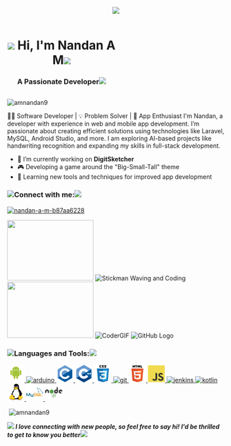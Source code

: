 <p align="center">
   <a href="https://github.com/amnandan9">
   <img src="https://readme-typing-svg.herokuapp.com?color=FF5733&center=true&lines=Welcome+to+my+GitHub!;I+am+a+Developer;Building+awesome+projects;Always+learning+new+things!" />
   </a>
</p>
<div style="display: flex; justify-content: space-between; align-items: center;">
  <div style="flex: 1; text-align: center;">
    <h1 align="center">
      <img src="https://emojis.slackmojis.com/emojis/images/1531849430/4246/blob-sunglasses.gif?1531849430" width="30"/>  Hi, I'm Nandan A M<img src="https://emojis.slackmojis.com/emojis/images/1531849430/4246/blob-sunglasses.gif?1531849430" width="30"/> 
    </h1>
    <h3 align="center">A Passionate Developer<img src="https://media.giphy.com/media/mGcNjsfWAjY5AEZNw6/giphy.gif" width="50"></h3>
  </div>
  <div style="flex: 1; text-align: right;">
  </div>
</div>


<p align="left"> <img src="https://komarev.com/ghpvc/?username=amnandan9&label=Profile%20views&color=0e75b6&style=flat" alt="amnandan9" /> </p>
👨‍💻 Software Developer | 💡 Problem Solver | 📱 App Enthusiast
I'm Nandan, a developer with experience in web and mobile app development. I’m passionate about creating efficient solutions using technologies like Laravel, MySQL, Android Studio, and more. I am exploring AI-based projects like handwriting recognition and expanding my skills in full-stack development.

- 🔭 I’m currently working on **DigitSketcher**
- 🎮 Developing a game around the "Big-Small-Tall" theme
- 🌱 Learning new tools and techniques for improved app development
<h3 align="left"><img src="https://media.giphy.com/media/mGcNjsfWAjY5AEZNw6/giphy.gif" width="50">Connect with me:<img src="https://media.giphy.com/media/VgCDAzcKvsR6OM0uWg/giphy.gif" width="50"></h3> 
<p align="left">
<a href="https://linkedin.com/in/nandan-a-m-b87aa6228" target="blank"><img align="center" src="https://raw.githubusercontent.com/rahuldkjain/github-profile-readme-generator/master/src/images/icons/Social/linked-in-alt.svg" alt="nandan-a-m-b87aa6228" height="30" width="40" /></a>
   
<p>
   <img src="https://github.com/blackcater/blackcater/raw/main/images/banner.gif" width="200 " height="140" />
   <img src="https://media1.tenor.com/m/H9x-qRBiCU8AAAAC/animated-speed.gif" alt="Stickman Waving and Coding" width="200" height="130"/>
   <img src="https://media.giphy.com/media/836HiJc7pgzy8iNXCn/giphy.gif" width="200" height="130"/>
   <img src="https://media.giphy.com/media/SWoSkN6DxTszqIKEqv/giphy.gif" alt="CoderGIF" width="200" height="130"/>
   <img src="https://github.com/raghavk16/raghavk16/blob/master/octo.gif" alt="GitHub Logo" width="200" height="130" />

</p>
<h3 align="left"><img src="https://media.giphy.com/media/12oufCB0MyZ1Go/giphy.gif" width="50">Languages and Tools:<img src="https://media.giphy.com/media/WUlplcMpOCEmTGBtBW/giphy.gif" width="70"> </h3>

<p align="left"> <a href="https://developer.android.com" target="_blank" rel="noreferrer"> <img src="https://raw.githubusercontent.com/devicons/devicon/master/icons/android/android-original-wordmark.svg" alt="android" width="40" height="40"/> </a> <a href="https://www.arduino.cc/" target="_blank" rel="noreferrer"> <img src="https://cdn.worldvectorlogo.com/logos/arduino-1.svg" alt="arduino" width="40" height="40"/> </a> <a href="https://www.cprogramming.com/" target="_blank" rel="noreferrer"> <img src="https://raw.githubusercontent.com/devicons/devicon/master/icons/c/c-original.svg" alt="c" width="40" height="40"/> </a> <a href="https://www.w3schools.com/cpp/" target="_blank" rel="noreferrer"> <img src="https://raw.githubusercontent.com/devicons/devicon/master/icons/cplusplus/cplusplus-original.svg" alt="cplusplus" width="40" height="40"/> </a> <a href="https://www.w3schools.com/css/" target="_blank" rel="noreferrer"> <img src="https://raw.githubusercontent.com/devicons/devicon/master/icons/css3/css3-original-wordmark.svg" alt="css3" width="40" height="40"/> </a> <a href="https://git-scm.com/" target="_blank" rel="noreferrer"> <img src="https://www.vectorlogo.zone/logos/git-scm/git-scm-icon.svg" alt="git" width="40" height="40"/> </a> <a href="https://www.w3.org/html/" target="_blank" rel="noreferrer"> <img src="https://raw.githubusercontent.com/devicons/devicon/master/icons/html5/html5-original-wordmark.svg" alt="html5" width="40" height="40"/> </a> <a href="https://developer.mozilla.org/en-US/docs/Web/JavaScript" target="_blank" rel="noreferrer"> <img src="https://raw.githubusercontent.com/devicons/devicon/master/icons/javascript/javascript-original.svg" alt="javascript" width="40" height="40"/> </a> <a href="https://www.jenkins.io" target="_blank" rel="noreferrer"> <img src="https://www.vectorlogo.zone/logos/jenkins/jenkins-icon.svg" alt="jenkins" width="40" height="40"/> </a> <a href="https://kotlinlang.org" target="_blank" rel="noreferrer"> <img src="https://www.vectorlogo.zone/logos/kotlinlang/kotlinlang-icon.svg" alt="kotlin" width="40" height="40"/> </a> <a href="https://www.linux.org/" target="_blank" rel="noreferrer"> <img src="https://raw.githubusercontent.com/devicons/devicon/master/icons/linux/linux-original.svg" alt="linux" width="40" height="40"/> </a> <a href="https://www.mysql.com/" target="_blank" rel="noreferrer"> <img src="https://raw.githubusercontent.com/devicons/devicon/master/icons/mysql/mysql-original-wordmark.svg" alt="mysql" width="40" height="40"/> </a> <a href="https://nodejs.org" target="_blank" rel="noreferrer"> <img src="https://raw.githubusercontent.com/devicons/devicon/master/icons/nodejs/nodejs-original-wordmark.svg" alt="nodejs" width="40" height="40"/> </a> </p>

<p>&nbsp;<img align="center" src="https://github-readme-stats.vercel.app/api?username=amnandan9&show_icons=true&locale=en" alt="amnandan9" /></p>
<b> <img src="https://media.giphy.com/media/LnQjpWaON8nhr21vNW/giphy.gif" width="60"> <em>I love connecting with new people, so feel free to say hi! I'd be thrilled to get to know you better<img src="https://raw.githubusercontent.com/innng/innng/master/assets/kyubey.gif" height="40" /></b></em>

